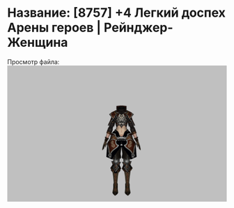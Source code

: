 # Название: [8757] +4 Легкий доспех Арены героев | Рейнджер-Женщина

Просмотр файла:
![p030031.png](p030031.png)